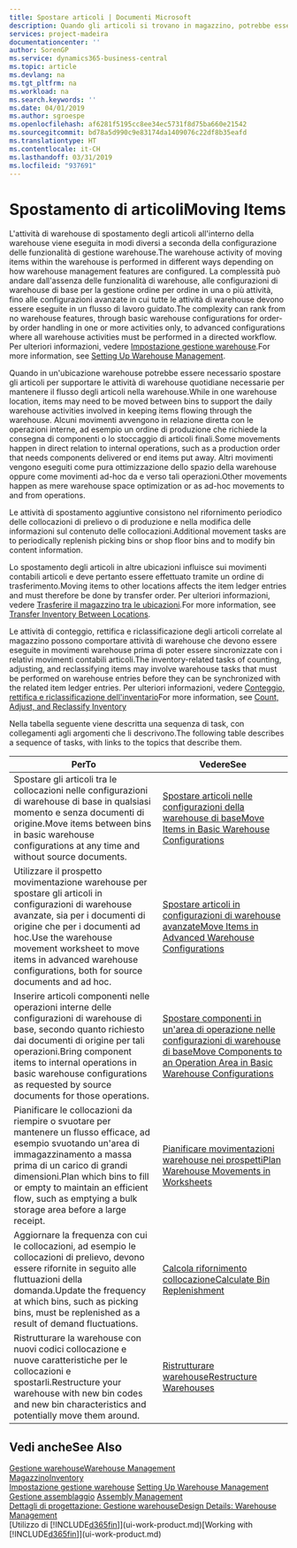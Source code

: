 ```yaml
---
title: Spostare articoli | Documenti Microsoft
description: Quando gli articoli si trovano in magazzino, potrebbe essere necessario spostarli per supportare le attività di warehouse quotidiane necessarie per mantenere il flusso degli articoli nella warehouse. Alcuni movimenti avvengono in relazione diretta con le operazioni interne, ad esempio un ordine di produzione che richiede la consegna di componenti o lo stoccaggio di articoli finali. Altri movimenti vengono eseguiti come pura ottimizzazione dello spazio della warehouse oppure come movimenti ad-hoc da e verso tali operazioni.
services: project-madeira
documentationcenter: ''
author: SorenGP
ms.service: dynamics365-business-central
ms.topic: article
ms.devlang: na
ms.tgt_pltfrm: na
ms.workload: na
ms.search.keywords: ''
ms.date: 04/01/2019
ms.author: sgroespe
ms.openlocfilehash: af6281f5195cc8ee34ec5731f8d75ba660e21542
ms.sourcegitcommit: bd78a5d990c9e83174da1409076c22df8b35eafd
ms.translationtype: HT
ms.contentlocale: it-CH
ms.lasthandoff: 03/31/2019
ms.locfileid: "937691"
---
```

# <a name="moving-items"></a><span data-ttu-id="8d220-105">Spostamento di articoli</span><span class="sxs-lookup"><span data-stu-id="8d220-105">Moving Items</span></span>
<span data-ttu-id="8d220-106">L'attività di warehouse di spostamento degli articoli all'interno della warehouse viene eseguita in modi diversi a seconda della configurazione delle funzionalità di gestione warehouse.</span><span class="sxs-lookup"><span data-stu-id="8d220-106">The warehouse activity of moving items within the warehouse is performed in different ways depending on how warehouse management features are configured.</span></span> <span data-ttu-id="8d220-107">La complessità può andare dall'assenza delle funzionalità di warehouse, alle configurazioni di warehouse di base per la gestione ordine per ordine in una o più attività, fino alle configurazioni avanzate in cui tutte le attività di warehouse devono essere eseguite in un flusso di lavoro guidato.</span><span class="sxs-lookup"><span data-stu-id="8d220-107">The complexity can rank from no warehouse features, through basic warehouse configurations for order-by order handling in one or more activities only, to advanced configurations where all warehouse activities must be performed in a directed workflow.</span></span> <span data-ttu-id="8d220-108">Per ulteriori informazioni, vedere [Impostazione gestione warehouse](warehouse-setup-warehouse.md).</span><span class="sxs-lookup"><span data-stu-id="8d220-108">For more information, see [Setting Up Warehouse Management](warehouse-setup-warehouse.md).</span></span>

<span data-ttu-id="8d220-109">Quando in un'ubicazione warehouse potrebbe essere necessario spostare gli articoli per supportare le attività di warehouse quotidiane necessarie per mantenere il flusso degli articoli nella warehouse.</span><span class="sxs-lookup"><span data-stu-id="8d220-109">While in one warehouse location, items may need to be moved between bins to support the daily warehouse activities involved in keeping items flowing through the warehouse.</span></span> <span data-ttu-id="8d220-110">Alcuni movimenti avvengono in relazione diretta con le operazioni interne, ad esempio un ordine di produzione che richiede la consegna di componenti o lo stoccaggio di articoli finali.</span><span class="sxs-lookup"><span data-stu-id="8d220-110">Some movements happen in direct relation to internal operations, such as a production order that needs components delivered or end items put away.</span></span> <span data-ttu-id="8d220-111">Altri movimenti vengono eseguiti come pura ottimizzazione dello spazio della warehouse oppure come movimenti ad-hoc da e verso tali operazioni.</span><span class="sxs-lookup"><span data-stu-id="8d220-111">Other movements happen as mere warehouse space optimization or as ad-hoc movements to and from operations.</span></span>

<span data-ttu-id="8d220-112">Le attività di spostamento aggiuntive consistono nel rifornimento periodico delle collocazioni di prelievo o di produzione e nella modifica delle informazioni sul contenuto delle collocazioni.</span><span class="sxs-lookup"><span data-stu-id="8d220-112">Additional movement tasks are to periodically replenish picking bins or shop floor bins and to modify bin content information.</span></span>

<span data-ttu-id="8d220-113">Lo spostamento degli articoli in altre ubicazioni influisce sui movimenti contabili articoli e deve pertanto essere effettuato tramite un ordine di trasferimento.</span><span class="sxs-lookup"><span data-stu-id="8d220-113">Moving items to other locations affects the item ledger entries and must therefore be done by transfer order.</span></span> <span data-ttu-id="8d220-114">Per ulteriori informazioni, vedere [Trasferire il magazzino tra le ubicazioni](inventory-how-transfer-between-locations.md).</span><span class="sxs-lookup"><span data-stu-id="8d220-114">For more information, see [Transfer Inventory Between Locations](inventory-how-transfer-between-locations.md).</span></span>  

<span data-ttu-id="8d220-115">Le attività di conteggio, rettifica e riclassificazione degli articoli correlate al magazzino possono comportare attività di warehouse che devono essere eseguite in movimenti warehouse prima di poter essere sincronizzate con i relativi movimenti contabili articoli.</span><span class="sxs-lookup"><span data-stu-id="8d220-115">The inventory-related tasks of counting, adjusting, and reclassifying items may involve warehouse tasks that must be performed on warehouse entries before they can be synchronized with the related item ledger entries.</span></span> <span data-ttu-id="8d220-116">Per ulteriori informazioni, vedere [Conteggio, rettifica e riclassificazione dell'inventario](inventory-how-count-adjust-reclassify.md)</span><span class="sxs-lookup"><span data-stu-id="8d220-116">For more information, see [Count, Adjust, and Reclassify Inventory](inventory-how-count-adjust-reclassify.md)</span></span>  

 <span data-ttu-id="8d220-117">Nella tabella seguente viene descritta una sequenza di task, con collegamenti agli argomenti che li descrivono.</span><span class="sxs-lookup"><span data-stu-id="8d220-117">The following table describes a sequence of tasks, with links to the topics that describe them.</span></span>   

|<span data-ttu-id="8d220-118">**Per**</span><span class="sxs-lookup"><span data-stu-id="8d220-118">**To**</span></span>|<span data-ttu-id="8d220-119">**Vedere**</span><span class="sxs-lookup"><span data-stu-id="8d220-119">**See**</span></span>|  
|------------|-------------|  
|<span data-ttu-id="8d220-120">Spostare gli articoli tra le collocazioni nelle configurazioni di warehouse di base in qualsiasi momento e senza documenti di origine.</span><span class="sxs-lookup"><span data-stu-id="8d220-120">Move items between bins in basic warehouse configurations at any time and without source documents.</span></span>|[<span data-ttu-id="8d220-121">Spostare articoli nelle configurazioni della warehouse di base</span><span class="sxs-lookup"><span data-stu-id="8d220-121">Move Items in Basic Warehouse Configurations</span></span>](warehouse-how-to-move-items-ad-hoc-in-basic-warehousing.md)|
|<span data-ttu-id="8d220-122">Utilizzare il prospetto movimentazione warehouse per spostare gli articoli in configurazioni di warehouse avanzate, sia per i documenti di origine che per i documenti ad hoc.</span><span class="sxs-lookup"><span data-stu-id="8d220-122">Use the warehouse movement worksheet to move items in advanced warehouse configurations, both for source documents and ad hoc.</span></span>|[<span data-ttu-id="8d220-123">Spostare articoli in configurazioni di warehouse avanzate</span><span class="sxs-lookup"><span data-stu-id="8d220-123">Move Items in Advanced Warehouse Configurations</span></span>](warehouse-how-to-move-items-in-advanced-warehousing.md)|  
|<span data-ttu-id="8d220-124">Inserire articoli componenti nelle operazioni interne delle configurazioni di warehouse di base, secondo quanto richiesto dai documenti di origine per tali operazioni.</span><span class="sxs-lookup"><span data-stu-id="8d220-124">Bring component items to internal operations in basic warehouse configurations as requested by source documents for those operations.</span></span>|[<span data-ttu-id="8d220-125">Spostare componenti in un'area di operazione nelle configurazioni di warehouse di base</span><span class="sxs-lookup"><span data-stu-id="8d220-125">Move Components to an Operation Area in Basic Warehouse Configurations</span></span>](warehouse-how-to-move-components-to-an-operation-area-in-basic-warehousing.md)|
|<span data-ttu-id="8d220-126">Pianificare le collocazioni da riempire o svuotare per mantenere un flusso efficace, ad esempio svuotando un'area di immagazzinamento a massa prima di un carico di grandi dimensioni.</span><span class="sxs-lookup"><span data-stu-id="8d220-126">Plan which bins to fill or empty to maintain an efficient flow, such as emptying a bulk storage area before a large receipt.</span></span>|[<span data-ttu-id="8d220-127">Pianificare movimentazioni warehouse nei prospetti</span><span class="sxs-lookup"><span data-stu-id="8d220-127">Plan Warehouse Movements in Worksheets</span></span>](warehouse-how-to-plan-warehouse-movements-in-worksheets.md)|
|<span data-ttu-id="8d220-128">Aggiornare la frequenza con cui le collocazioni, ad esempio le collocazioni di prelievo, devono essere rifornite in seguito alle fluttuazioni della domanda.</span><span class="sxs-lookup"><span data-stu-id="8d220-128">Update the frequency at which bins, such as picking bins, must be replenished as a result of demand fluctuations.</span></span>|[<span data-ttu-id="8d220-129">Calcola rifornimento collocazione</span><span class="sxs-lookup"><span data-stu-id="8d220-129">Calculate Bin Replenishment</span></span>](warehouse-how-to-calculate-bin-replenishment.md)|
|<span data-ttu-id="8d220-130">Ristrutturare la warehouse con nuovi codici collocazione e nuove caratteristiche per le collocazioni e spostarli.</span><span class="sxs-lookup"><span data-stu-id="8d220-130">Restructure your warehouse with new bin codes and new bin characteristics and potentially move them around.</span></span>|[<span data-ttu-id="8d220-131">Ristrutturare warehouse</span><span class="sxs-lookup"><span data-stu-id="8d220-131">Restructure Warehouses</span></span>](warehouse-how-to-restructure-warehouses.md)|  

## <a name="see-also"></a><span data-ttu-id="8d220-132">Vedi anche</span><span class="sxs-lookup"><span data-stu-id="8d220-132">See Also</span></span>  
[<span data-ttu-id="8d220-133">Gestione warehouse</span><span class="sxs-lookup"><span data-stu-id="8d220-133">Warehouse Management</span></span>](warehouse-manage-warehouse.md)  
[<span data-ttu-id="8d220-134">Magazzino</span><span class="sxs-lookup"><span data-stu-id="8d220-134">Inventory</span></span>](inventory-manage-inventory.md)  
<span data-ttu-id="8d220-135">[Impostazione gestione warehouse](warehouse-setup-warehouse.md)   </span><span class="sxs-lookup"><span data-stu-id="8d220-135">[Setting Up Warehouse Management](warehouse-setup-warehouse.md)   </span></span>  
<span data-ttu-id="8d220-136">[Gestione assemblaggio](assembly-assemble-items.md)  </span><span class="sxs-lookup"><span data-stu-id="8d220-136">[Assembly Management](assembly-assemble-items.md)  </span></span>  
[<span data-ttu-id="8d220-137">Dettagli di progettazione: Gestione warehouse</span><span class="sxs-lookup"><span data-stu-id="8d220-137">Design Details: Warehouse Management</span></span>](design-details-warehouse-management.md)  
<span data-ttu-id="8d220-138">[Utilizzo di [!INCLUDE[d365fin](includes/d365fin_md.md)]](ui-work-product.md)</span><span class="sxs-lookup"><span data-stu-id="8d220-138">[Working with [!INCLUDE[d365fin](includes/d365fin_md.md)]](ui-work-product.md)</span></span>
